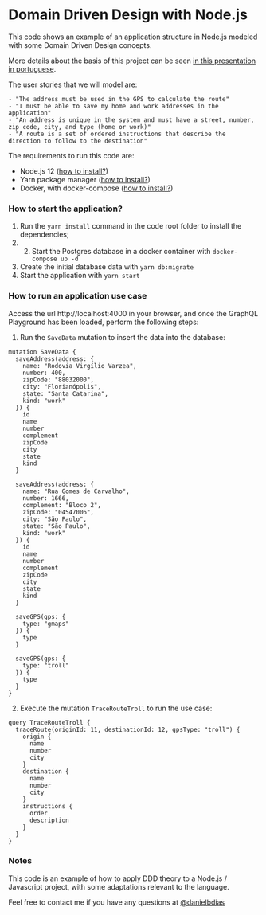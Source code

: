 # Domain Driven Design with Node.js

This code shows an example of an application structure in Node.js modeled with some Domain Driven Design concepts.

More details about the basis of this project can be seen [in this presentation in portuguese](https://speakerdeck.com/danielbdias/modelando-sua-aplicacao-node-dot-js-com-domain-driven-design).

The user stories that we will model are:

```
- "The address must be used in the GPS to calculate the route"
- "I must be able to save my home and work addresses in the application"
- "An address is unique in the system and must have a street, number, zip code, city, and type (home or work)"
- "A route is a set of ordered instructions that describe the direction to follow to the destination"

```

The requirements to run this code are:
- Node.js 12 ([how to install?](https://github.com/backend-br/como-instalar-xyz/tree/master/tutoriais/nodejs))
- Yarn package manager ([how to install?](https://yarnpkg.com/pt-BR/docs/install#alternatives-stable))
- Docker, with docker-compose ([how to install?](https://github.com/backend-br/como-instalar-xyz/tree/master/tutoriais/docker))

### How to start the application?

1. Run the `yarn install` command in the code root folder to install the dependencies;
2. 2. Start the Postgres database in a docker container with `docker-compose up -d`
3. Create the initial database data with `yarn db:migrate`
4. Start the application with `yarn start`

### How to run an application use case

Access the url http://localhost:4000 in your browser, and once the GraphQL Playground has been loaded, perform the following steps:

1. Run the `SaveData` mutation to insert the data into the database:

````
mutation SaveData {
  saveAddress(address: {
    name: "Rodovia Virgílio Varzea",
    number: 400,
    zipCode: "88032000",
    city: "Florianópolis",
    state: "Santa Catarina",
    kind: "work"
  }) {
    id
    name
    number
    complement
    zipCode
    city
    state
    kind
  }

  saveAddress(address: {
    name: "Rua Gomes de Carvalho",
    number: 1666,
    complement: "Bloco 2",
    zipCode: "04547006",
    city: "São Paulo",
    state: "São Paulo",
    kind: "work"
  }) {
    id
    name
    number
    complement
    zipCode
    city
    state
    kind
  }

  saveGPS(gps: {
    type: "gmaps"
  }) {
    type
  }

  saveGPS(gps: {
    type: "troll"
  }) {
    type
  }
}

````

2. Execute the mutation `TraceRouteTroll` to run the use case:

```
query TraceRouteTroll {
  traceRoute(originId: 11, destinationId: 12, gpsType: "troll") {
    origin {
      name
      number
      city
    }
    destination {
      name
      number
      city
    }
    instructions {
      order
      description
    }
  }
}
```
### Notes

This code is an example of how to apply DDD theory to a Node.js / Javascript project, with some adaptations relevant to the language.

Feel free to contact me if you have any questions at [@danielbdias](https://twitter.com/danielbdias)
